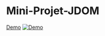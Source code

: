 # Mini-Projet-JDOM
[Demo](https://youtu.be/tF-jirRgmJQ)
[![Demo](https://user-images.githubusercontent.com/61518854/109641404-f4873080-7b51-11eb-8cd0-6af3f6dc0c20.PNG)](https://youtu.be/tF-jirRgmJQ)
